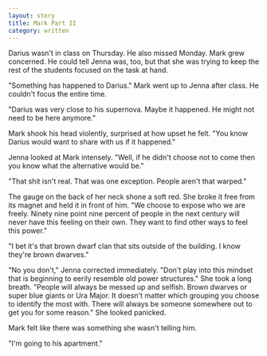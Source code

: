 ```yaml
---
layout: story
title: Mark Part II
category: written
---
```


Darius wasn't in class on Thursday. He also missed Monday. Mark grew concerned. He could tell Jenna was, too, but that she was trying to keep the rest of the students focused on the task at hand.

"Something has happened to Darius." Mark went up to Jenna after class. He couldn't focus the entire time.

"Darius was very close to his supernova. Maybe it happened. He might not need to be here anymore."

Mark shook his head violently, surprised at how upset he felt. "You know Darius would want to share with us if it happened."

Jenna looked at Mark intensely. "Well, if he didn't choose not to come then you know what the alternative would be."

"That shit isn't real. That was one exception. People aren't that warped."

The gauge on the back of her neck shone a soft red. She broke it free from its magnet and held it in front of him. "We choose to expose who we are freely. Ninety nine point nine percent of people in the next century will never have this feeling on their own. They want to find other ways to feel this power."

"I bet it's that brown dwarf clan that sits outside of the building. I know they're brown dwarves."

"No you don't," Jenna corrected immediately. "Don't play into this mindset that is beginning to eerily resemble old power structures." She took a long breath. "People will always be messed up and selfish. Brown dwarves or super blue giants or Ura Major. It doesn't matter which grouping you choose to identify the most with. There will always be someone somewhere out to get you for some reason." She looked panicked.

Mark felt like there was something she wasn't telling him.

"I'm going to his apartment."
